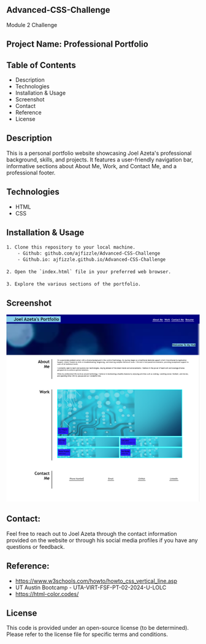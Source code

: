 ## Advanced-CSS-Challenge
Module 2 Challenge


## Project Name: Professional Portfolio

## Table of Contents
- Description
- Technologies
- Installation & Usage
- Screenshot
- Contact
- Reference
- License

## Description
This is a personal portfolio website showcasing Joel Azeta's professional background, skills, and projects. It features a user-friendly navigation bar, informative sections about About Me, Work, and Contact Me, and a professional footer.

## Technologies
- HTML
- CSS


## Installation & Usage
    1. Clone this repository to your local machine.
        - Github: github.com/ajfizzle/Advanced-CSS-Challenge
        - Github.io: ajfizzle.github.io/Advanced-CSS-Challenge

    2. Open the `index.html` file in your preferred web browser.

    3. Explore the various sections of the portfolio.
## Screenshot
![alt text](image.png)

## Contact:
Feel free to reach out to Joel Azeta through the contact information provided on the website or through his social media profiles if you have any questions or feedback.

## Reference:
 - https://www.w3schools.com/howto/howto_css_vertical_line.asp
 - UT Austin Bootcamp - UTA-VIRT-FSF-PT-02-2024-U-LOLC
 - https://html-color.codes/

## License
This code is provided under an open-source license (to be determined). Please refer to the license file for specific terms and conditions.
